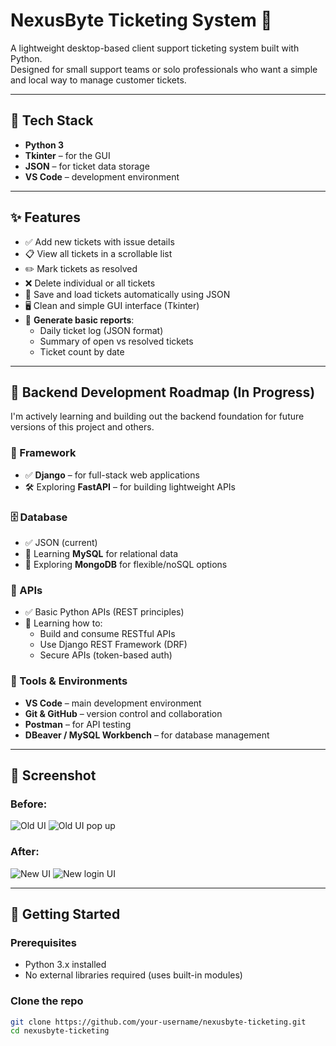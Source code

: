 # NexusByte Ticketing System 🎫

A lightweight desktop-based client support ticketing system built with Python.  
Designed for small support teams or solo professionals who want a simple and local way to manage customer tickets.

---

## 🔧 Tech Stack

- **Python 3**
- **Tkinter** – for the GUI
- **JSON** – for ticket data storage
- **VS Code** – development environment

---

## ✨ Features

- ✅ Add new tickets with issue details
- 📋 View all tickets in a scrollable list
- ✏️ Mark tickets as resolved
- ❌ Delete individual or all tickets
- 💾 Save and load tickets automatically using JSON
- 🖥️ Clean and simple GUI interface (Tkinter)
- 📄 **Generate basic reports**:
  - Daily ticket log (JSON format)
  - Summary of open vs resolved tickets
  - Ticket count by date

---

## 🚀 Backend Development Roadmap (In Progress)

I'm actively learning and building out the backend foundation for future versions of this project and others.

### 🔧 Framework
- ✅ **Django** – for full-stack web applications
- 🛠️ Exploring **FastAPI** – for building lightweight APIs

### 🗄️ Database
- ✅ JSON (current)
- 🔄 Learning **MySQL** for relational data
- 🔄 Exploring **MongoDB** for flexible/noSQL options

### 🔌 APIs
- ✅ Basic Python APIs (REST principles)
- 🧠 Learning how to:
  - Build and consume RESTful APIs
  - Use Django REST Framework (DRF)
  - Secure APIs (token-based auth)

### 🧰 Tools & Environments
- **VS Code** – main development environment
- **Git & GitHub** – version control and collaboration
- **Postman** – for API testing
- **DBeaver / MySQL Workbench** – for database management

---

## 📸 Screenshot
### Before:
![Old UI](https://github.com/user-attachments/assets/8bcd8a24-d810-4be8-867d-3ccde23ea399)
![Old UI pop up](https://github.com/user-attachments/assets/1b7f5b3b-00c2-42e0-9f0c-685094ca06ca)

### After: 
![New UI](https://github.com/user-attachments/assets/71b57e86-623f-464d-bb72-8c090222e4fa)
![New login UI](https://github.com/user-attachments/assets/cbb297fb-171e-48be-a82d-734745ed18ae)

---

## 🚀 Getting Started

### Prerequisites

- Python 3.x installed
- No external libraries required (uses built-in modules)

### Clone the repo

```bash
git clone https://github.com/your-username/nexusbyte-ticketing.git
cd nexusbyte-ticketing
